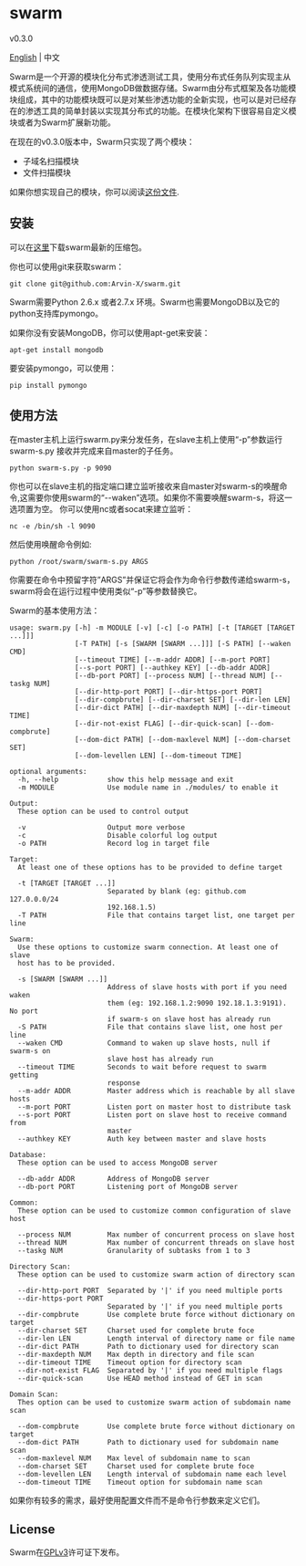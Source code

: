 # swarm
v0.3.0

[English](https://github.com/Arvin-X/swarm/blob/master/README.md) | 中文

Swarm是一个开源的模块化分布式渗透测试工具，使用分布式任务队列实现主从模式系统间的通信，使用MongoDB做数据存储。Swarm由分布式框架及各功能模块组成，其中的功能模块既可以是对某些渗透功能的全新实现，也可以是对已经存在的渗透工具的简单封装以实现其分布式的功能。在模块化架构下很容易自定义模块或者为Swarm扩展新功能。

在现在的v0.3.0版本中，Swarm只实现了两个模块：
- 子域名扫描模块
- 文件扫描模块

如果你想实现自己的模块，你可以阅读[这份文件](https://github.com/Arvin-X/swarm/blob/master/docs/modules.txt).

## 安装
可以在[这里](https://github.com/Arvin-X/swarm/archive/master.zip)下载swarm最新的压缩包。

你也可以使用git来获取swarm：

```
git clone git@github.com:Arvin-X/swarm.git
```
Swarm需要Python 2.6.x 或者2.7.x 环境。Swarm也需要MongoDB以及它的python支持库pymongo。

如果你没有安装MongoDB，你可以使用apt-get来安装：

```
apt-get install mongodb
```
要安装pymongo，可以使用：

```
pip install pymongo
```

## 使用方法
在master主机上运行swarm.py来分发任务，在slave主机上使用“-p”参数运行swarm-s.py 接收并完成来自master的子任务。
```
python swarm-s.py -p 9090
```
你也可以在slave主机的指定端口建立监听接收来自master对swarm-s的唤醒命令,这需要你使用swarm的“--waken”选项。如果你不需要唤醒swarm-s，将这一选项置为空。
你可以使用nc或者socat来建立监听：
```
nc -e /bin/sh -l 9090
```
然后使用唤醒命令例如:
```
python /root/swarm/swarm-s.py ARGS
```
你需要在命令中预留字符”ARGS”并保证它将会作为命令行参数传递给swarm-s，swarm将会在运行过程中使用类似“-p”等参数替换它。

Swarm的基本使用方法：

```
usage: swarm.py [-h] -m MODULE [-v] [-c] [-o PATH] [-t [TARGET [TARGET ...]]]
                [-T PATH] [-s [SWARM [SWARM ...]]] [-S PATH] [--waken CMD]
                [--timeout TIME] [--m-addr ADDR] [--m-port PORT]
                [--s-port PORT] [--authkey KEY] [--db-addr ADDR]
                [--db-port PORT] [--process NUM] [--thread NUM] [--taskg NUM]
                [--dir-http-port PORT] [--dir-https-port PORT]
                [--dir-compbrute] [--dir-charset SET] [--dir-len LEN]
                [--dir-dict PATH] [--dir-maxdepth NUM] [--dir-timeout TIME]
                [--dir-not-exist FLAG] [--dir-quick-scan] [--dom-compbrute]
                [--dom-dict PATH] [--dom-maxlevel NUM] [--dom-charset SET]
                [--dom-levellen LEN] [--dom-timeout TIME]

optional arguments:
  -h, --help            show this help message and exit
  -m MODULE             Use module name in ./modules/ to enable it

Output:
  These option can be used to control output

  -v                    Output more verbose
  -c                    Disable colorful log output
  -o PATH               Record log in target file

Target:
  At least one of these options has to be provided to define target

  -t [TARGET [TARGET ...]]
                        Separated by blank (eg: github.com 127.0.0.0/24
                        192.168.1.5)
  -T PATH               File that contains target list, one target per line

Swarm:
  Use these options to customize swarm connection. At least one of slave
  host has to be provided.

  -s [SWARM [SWARM ...]]
                        Address of slave hosts with port if you need waken
                        them (eg: 192.168.1.2:9090 192.18.1.3:9191). No port
                        if swarm-s on slave host has already run
  -S PATH               File that contains slave list, one host per line
  --waken CMD           Command to waken up slave hosts, null if swarm-s on
                        slave host has already run
  --timeout TIME        Seconds to wait before request to swarm getting
                        response
  --m-addr ADDR         Master address which is reachable by all slave hosts
  --m-port PORT         Listen port on master host to distribute task
  --s-port PORT         Listen port on slave host to receive command from
                        master
  --authkey KEY         Auth key between master and slave hosts

Database:
  These option can be used to access MongoDB server

  --db-addr ADDR        Address of MongoDB server
  --db-port PORT        Listening port of MongoDB server

Common:
  These option can be used to customize common configuration of slave host

  --process NUM         Max number of concurrent process on slave host
  --thread NUM          Max number of concurrent threads on slave host
  --taskg NUM           Granularity of subtasks from 1 to 3

Directory Scan:
  These option can be used to customize swarm action of directory scan

  --dir-http-port PORT  Separated by '|' if you need multiple ports
  --dir-https-port PORT
                        Separated by '|' if you need multiple ports
  --dir-compbrute       Use complete brute force without dictionary on target
  --dir-charset SET     Charset used for complete brute foce
  --dir-len LEN         Length interval of directory name or file name
  --dir-dict PATH       Path to dictionary used for directory scan
  --dir-maxdepth NUM    Max depth in directory and file scan
  --dir-timeout TIME    Timeout option for directory scan
  --dir-not-exist FLAG  Separated by '|' if you need multiple flags
  --dir-quick-scan      Use HEAD method instead of GET in scan

Domain Scan:
  Thes option can be used to customize swarm action of subdomain name scan

  --dom-compbrute       Use complete brute force without dictionary on target
  --dom-dict PATH       Path to dictionary used for subdomain name scan
  --dom-maxlevel NUM    Max level of subdomain name to scan
  --dom-charset SET     Charset used for complete brute foce
  --dom-levellen LEN    Length interval of subdomain name each level
  --dom-timeout TIME    Timeout option for subdomain name scan  
```
如果你有较多的需求，最好使用配置文件而不是命令行参数来定义它们。

## License ##
Swarm在[GPLv3](https://github.com/Arvin-X/swarm/blob/master/LICENSE)许可证下发布。
